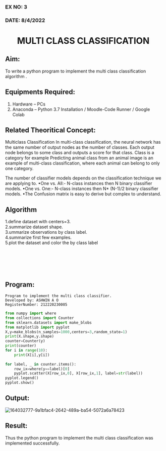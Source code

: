 ### EX NO: 3
### DATE: 8/4/2022
# <p align="center">MULTI CLASS CLASSIFICATION</p>
## Aim:
To write a python program to implement the multi class classification algorithm .

## Equipments Required:
1. Hardware – PCs
2. Anaconda – Python 3.7 Installation / Moodle-Code Runner / Google Colab

## Related Theoritical Concept:
Multiclass Classification
In multi-class classification, the neural network has the same number of output nodes as the number of classes. Each output node belongs to some class and outputs a score for that class. Class is a category for example Predicting animal class from an animal image is an example of multi-class classification, where each animal can belong to only one category.

The number of classifier models depends on the classification technique we are applying to.
•One vs. All:- N-class instances then N binary classifier models.
•One vs. One:- N-class instances then N* (N-1)/2 binary classifier models.
•The Confusion matrix is easy to derive but complex to understand.



## Algorithm
1.define dataset with centers=3. <br>
2.summarize dataset shape.<br>
3.ummarize observations by class label.<br>
4.summarize first few examples.<br>
5.plot the dataset and color the by class label
```






```


## Program:
```
Program to implement the multi class classifier.
Developed by: ASHWIN A O
RegisterNumber: 212220230005
```
```python
from numpy import where
from collections import Counter
from sklearn.datasets import make_blobs
from matplotlib import pyplot
X,y=make_blobs(n_samples=1000,centers=3,random_state=1)
print(X.shape,y.shape)
counter=Counter(y)
print(counter)
for i in range(10):
    print(X[i],y[i])
    
for label, _ in counter.items():
    row_ix=where(y==label)[0]
    pyplot.scatter(X[row_ix,0], X[row_ix,1], label=str(label))
pyplot.legend()
pyplot.show()
```
## Output:
![164032777-9a1bfac4-2642-489a-ba54-5072a6a78423](https://user-images.githubusercontent.com/75235601/164069737-f24b768e-714b-4218-9ce4-87634055bf7c.jpeg)


## Result:
Thus the python program to implement the multi class classification was implemented successfully.
